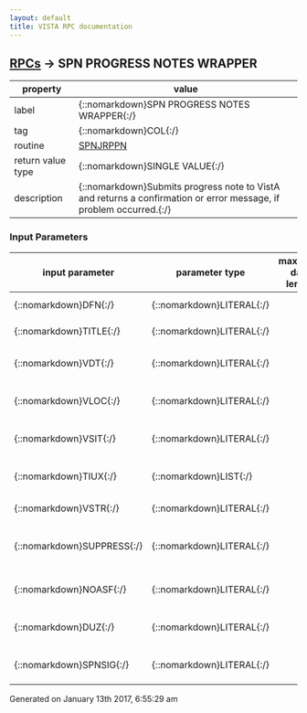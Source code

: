```yaml
---
layout: default
title: VISTA RPC documentation
---
```




## [RPCs](TableOfContent.md) &#8594; SPN PROGRESS NOTES WRAPPER 

 property | value 
--- | --- 
 label | {::nomarkdown}SPN PROGRESS NOTES WRAPPER{:/}
 tag | {::nomarkdown}COL{:/}
 routine | [SPNJRPPN](http://code.osehra.org/dox/Routine_SPNJRPPN_source.html)
 return value type | {::nomarkdown}SINGLE VALUE{:/}
 description | {::nomarkdown}Submits progress note to VistA and returns a confirmation or error message, if problem occurred.{:/}

### Input Parameters

| input parameter | parameter type | maximum data length | required | description | 
| --- | --- | --- | --- | --- | 
| {::nomarkdown}DFN{:/} | {::nomarkdown}LITERAL{:/} |  |  | {::nomarkdown}DFN/Internal Number of Patient{:/} | 
| {::nomarkdown}TITLE{:/} | {::nomarkdown}LITERAL{:/} |  |  | {::nomarkdown}TIU Document Definition{:/} | 
| {::nomarkdown}VDT{:/} | {::nomarkdown}LITERAL{:/} |  |  | {::nomarkdown}Time/Date of Visit (Not used, leave blank){:/} | 
| {::nomarkdown}VLOC{:/} | {::nomarkdown}LITERAL{:/} |  |  | {::nomarkdown}Visit Location (Not used, leave blank){:/} | 
| {::nomarkdown}VSIT{:/} | {::nomarkdown}LITERAL{:/} |  |  | {::nomarkdown}Visit file number (Not used, leave blank){:/} | 
| {::nomarkdown}TIUX{:/} | {::nomarkdown}LIST{:/} |  |  | {::nomarkdown}Array containing field data and body document{:/} | 
| {::nomarkdown}VSTR{:/} | {::nomarkdown}LITERAL{:/} |  |  | {::nomarkdown}Visit string (VLOC;VDT;VTYPE){:/} | 
| {::nomarkdown}SUPPRESS{:/} | {::nomarkdown}LITERAL{:/} |  |  | {::nomarkdown}Suppress execution of Commit Action? (Not used, leave blank){:/} | 
| {::nomarkdown}NOASF{:/} | {::nomarkdown}LITERAL{:/} |  |  | {::nomarkdown}Set Asave Cross-reference? (Not used, leave blank){:/} | 
| {::nomarkdown}DUZ{:/} | {::nomarkdown}LITERAL{:/} |  |  | {::nomarkdown}Internal ID of employee entering Progress Note{:/} | 
| {::nomarkdown}SPNSIG{:/} | {::nomarkdown}LITERAL{:/} |  |  | {::nomarkdown}Electronic Signature Code of employee{:/} | 




 Generated on January 13th 2017, 6:55:29 am